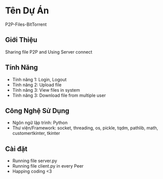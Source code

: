 # Tên Dự Án

P2P-Files-BitTorrent

## Giới Thiệu

Sharing file P2P and Using Server connect 

## Tính Năng

- Tính năng 1: Login, Logout
- Tính năng 2: Upload file
- Tính năng 3: View files in system
- Tính năng 3: Download file from multiple user

## Công Nghệ Sử Dụng

- Ngôn ngữ lập trình: Python
- Thư viện/Framework: socket, threading, os, pickle, tqdm, pathlib, math, customertkinter, tkinter

## Cài đặt 
- Running file server.py
- Running file client.py in every Peer
- Happing coding <3